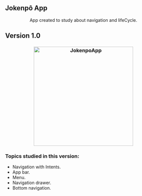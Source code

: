 ## Jokenpô App
<p align="center">App created to study about navigation and lifeCycle.</p>

<h2>Version 1.0</h2>

<h3 align="center">
  <img alt="JokenpoApp" title="JokenpoApp" src="https://i.postimg.cc/kg8YCV8c/jokenpo-version1.gif" width="320"/>
</h3>

### Topics studied in this version:

- Navigation with Intents.
- App bar.
- Menu.
- Navigation drawer.
- Bottom navigation.
